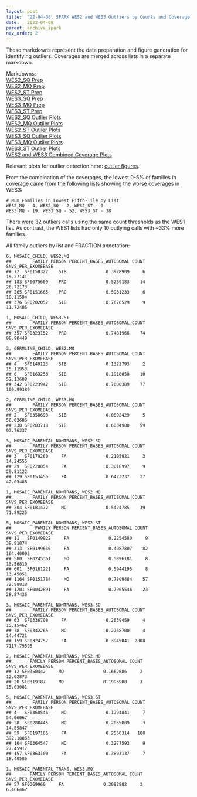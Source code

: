 ```yaml
---
layout: post
title:  "22-04-08, SPARK WES2 and WES3 Outliers by Counts and Coverage"
date:   2022-04-08
parent: archive_spark
nav_order: 2
---
```


These markdowns represent the data preparation and figure generation for identifying outliers. Coverages are merged across lists in a separate markdown.

Markdowns:
<br>[WES2_SQ Prep](https://www.dropbox.com/s/thbr9vgqibvbobj/01_WES2_SQ.html?dl=0)
<br>[WES2_MQ Prep](https://www.dropbox.com/s/we6ixqoi5iedtfn/01_WES2_MQ.html?dl=0)
<br>[WES2_ST Prep](https://www.dropbox.com/s/2lt3iohpemotvew/01_WES2_ST.html?dl=0)
<br>[WES3_SQ Prep](https://www.dropbox.com/s/cpwikcnv1hrjx34/01_WES3_SQ.html?dl=0)
<br>[WES3_MQ Prep](https://www.dropbox.com/s/q7eahh0vj743377/01_WES3_MQ.html?dl=0)
<br>[WES3_ST Prep](https://www.dropbox.com/s/j0aqujobwvemu0a/01_WES3_ST.html?dl=0)
<br>[WES2_SQ Outlier Plots](https://www.dropbox.com/s/5ytjk71msu8xe21/02_WES2_SQ.html?dl=0)
<br>[WES2_MQ Outlier Plots](https://www.dropbox.com/s/ldlqrday2v6cpq7/02_WES2_MQ.html?dl=0)
<br>[WES2_ST Outlier Plots](https://www.dropbox.com/s/8meafdj3kj3ec10/02_WES2_ST.html?dl=0)
<br>[WES3_SQ Outlier Plots](https://www.dropbox.com/s/gw650phhs3db3xx/02_WES3_SQ.html?dl=0)
<br>[WES3_MQ Outlier Plots](https://www.dropbox.com/s/6mfpzw4pl8996e3/02_WES3_MQ.html?dl=0)
<br>[WES3_ST Outlier Plots](https://www.dropbox.com/s/jeeqfj7bcdrhfxn/02_WES3_ST.html?dl=0)
<br>[WES2 and WES3 Combined Coverage Plots](https://www.dropbox.com/s/7gcqbxsjhtdy7nd/02_WES2_WES3_combined.html?dl=0)

Relevant plots for outlier detection here: [outlier figures](https://www.dropbox.com/s/ixc4lo7a0uh7irh/wes2_wes3_outlier_cov.pdf?dl=0).

From the combination of the coverages, the lowest 0-5% of families in coverage came from the following lists showing the worse coverages in WES3:
```
# Num Families in Lowest Fifth-Tile by List
WES2_MQ - 4, WES2_SQ - 2, WES2_ST - 9
WES3_MQ - 19, WES3_SQ - 52, WES3_ST - 38
```

There were 32 outliers calls using the same count thresholds as the WES1 list. As contrast, the WES1 lists had only 10 outlying calls with ~33% more families.

All family outliers by list and FRACTION annotation:
```
6, MOSAIC_CHILD, WES2.MQ
##        FAMILY PERSON PERCENT_BASES_AUTOSOMAL COUNT SNVS_PER_EXOMEBASE
## 72  SF0158322    SIB               0.3928909     6           15.27141
## 183 SF0075609    PRO               0.5239183    14           26.72173
## 265 SF0151665    PRO               0.5931233     6           10.11594
## 376 SF0202052    SIB               0.7676529     9           11.72405

1, MOSAIC_CHILD, WES3.ST
##        FAMILY PERSON PERCENT_BASES_AUTOSOMAL COUNT SNVS_PER_EXOMEBASE
## 357 SF0323152    PRO               0.7481966    74           98.90449

3, GERMLINE_CHILD, WES2.MQ
##        FAMILY PERSON PERCENT_BASES_AUTOSOMAL COUNT SNVS_PER_EXOMEBASE
## 4   SF0149123    SIB               0.1322793     2           15.11953
## 6   SF0163256    SIB               0.1918058    10           52.13608
## 342 SF0223942    SIB               0.7000389    77          109.99389

2, GERMLINE_CHILD, WES3.MQ
##        FAMILY PERSON PERCENT_BASES_AUTOSOMAL COUNT SNVS_PER_EXOMEBASE
## 2   SF0358698    SIB               0.0892429     5           56.02686
## 230 SF0283718    SIB               0.6034980    59           97.76337

3, MOSAIC_PARENTAL_NONTRANS, WES2.SQ
##        FAMILY PERSON PERCENT_BASES_AUTOSOMAL COUNT SNVS_PER_EXOMEBASE
## 3   SF0170260     FA               0.2105921     3           14.24555
## 29  SF0228054     FA               0.3018997     9           29.81122
## 129 SF0153456     FA               0.6423237    27           42.03488

1, MOSAIC_PARENTAL_NONTRANS, WES2.MQ
##        FAMILY PERSON PERCENT_BASES_AUTOSOMAL COUNT SNVS_PER_EXOMEBASE
## 204 SF0181472     MO               0.5424785    39           71.89225

5, MOSAIC_PARENTAL_NONTRANS, WES2.ST
##         FAMILY PERSON PERCENT_BASES_AUTOSOMAL COUNT SNVS_PER_EXOMEBASE
## 11   SF0149922     FA               0.2254580     9           39.91874
## 313  SF0199636     FA               0.4987807    82          164.40092
## 580  SF0245361     MO               0.5896181     8           13.56810
## 601  SF0161221     FA               0.5944195     8           13.45851
## 1164 SF0151784     MO               0.7809484    57           72.98818
## 1201 SF0042891     FA               0.7965546    23           28.87436

3, MOSAIC_PARENTAL_NONTRANS, WES3.SQ
##        FAMILY PERSON PERCENT_BASES_AUTOSOMAL COUNT SNVS_PER_EXOMEBASE
## 63  SF0336708     FA               0.2639459     4           15.15462
## 78  SF0342265     MO               0.2768700     4           14.44721
## 159 SF0324757     FA               0.3945041  2808         7117.79595

2, MOSAIC_PARENTAL_NONTRANS, WES2.MQ
##       FAMILY PERSON PERCENT_BASES_AUTOSOMAL COUNT SNVS_PER_EXOMEBASE
## 12 SF0350442     MO               0.1662686     2           12.02873
## 20 SF0319187     MO               0.1995900     3           15.03081

5, MOSAIC_PARENTAL_NONTRANS, WES3.ST
##        FAMILY PERSON PERCENT_BASES_AUTOSOMAL COUNT SNVS_PER_EXOMEBASE
## 4   SF0360546     MO               0.1294841     7           54.06067
## 28  SF0288445     MO               0.2055009     3           14.59847
## 59  SF0197166     FA               0.2550314   100          392.10863
## 104 SF0364547     MO               0.3277593     9           27.45917
## 157 SF0363100     FA               0.3803137     7           18.40586

1, MOSAIC_PARENTAL_TRANS, WES3.MQ
##       FAMILY PERSON PERCENT_BASES_AUTOSOMAL COUNT SNVS_PER_EXOMEBASE
## 57 SF0369960     FA               0.3092882     2           6.466462
```